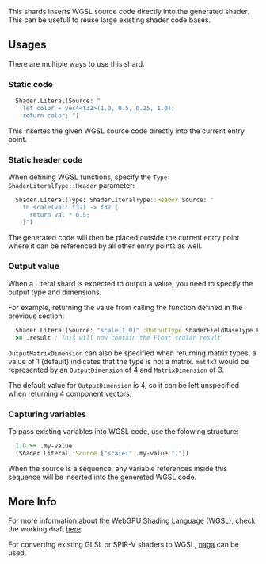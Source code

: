 This shards inserts WGSL source code directly into the generated shader. This can be usefull to reuse large existing shader code bases.

## Usages

There are multiple ways to use this shard.

### Static code

```clojure
  Shader.Literal(Source: "
    let color = vec4<f32>(1.0, 0.5, 0.25, 1.0);
    return color; ")
```

This insertes the given WGSL source code directly into the current entry point.

### Static header code

When defining WGSL functions, specify the `Type: ShaderLiteralType::Header` parameter:

```clojure
  Shader.Literal(Type: ShaderLiteralType::Header Source: "
    fn scale(val: f32) -> f32 {
      return val * 0.5;
    }")
```

The generated code will then be placed outside the current entry point where it can be referenced by all other entry points as well.

### Output value

When a Literal shard is expected to output a value, you need to specify the output type and dimensions.

For example, returning the value from calling the function defined in the previous section:

```clojure
  Shader.Literal(Source: "scale(1.0)" :OutputType ShaderFieldBaseType.Float32 :OutputDimension 1)
  >= .result ; This will now contain the Float scalar result
```

`OutputMatrixDimension` can also be specified when returning matrix types, a value of 1 (default) indicates that the type is not a matrix. `mat4x3` would be represented by an `OutputDimension` of 4 and `MatrixDimension` of 3.

The default value for `OutputDimension` is 4, so it can be left unspecified when returning 4 component vectors.

### Capturing variables

To pass existing variables into WGSL code, use the folowing structure:

```clojure
  1.0 >= .my-value
  (Shader.Literal :Source ["scale(" .my-value ")"])
```

When the source is a sequence, any variable references inside this sequence will be inserted into the genereted WGSL code.

## More Info

For more information about the WebGPU Shading Language (WGSL), check the working draft [here](https://www.w3.org/TR/WGSL/).

For converting existing GLSL or SPIR-V shaders to WGSL, [naga](https://github.com/gfx-rs/naga) can be used.
